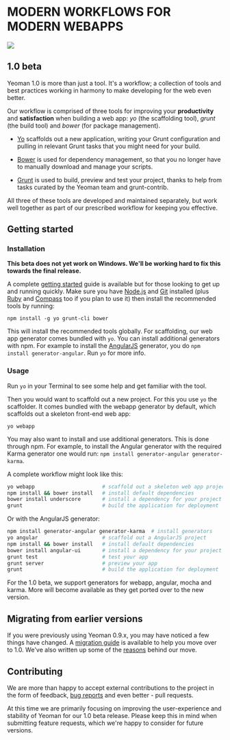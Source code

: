 # MODERN WORKFLOWS FOR MODERN WEBAPPS

<p class="toolset">
<img src="https://raw.github.com/yeoman/yeoman.io/gh-pages/media/toolset.png"/>
</p>

## 1.0 beta 

Yeoman 1.0 is more than just a tool. It's a workflow; a collection of tools and best practices working in harmony to make developing for the web even better. 

Our workflow is comprised of three tools for improving your **productivity** and **satisfaction** when building a web app: *yo* (the scaffolding tool), *grunt* (the build tool) and *bower* (for package management).

* [Yo](https://github.com/yeoman/yo) scaffolds out a new application, writing your Grunt configuration and pulling in relevant Grunt tasks that you might need for your build. 
 
* [Bower](http://twitter.github.com/bower) is used for dependency management, so that you no longer have to manually download and manage your scripts.
 
* [Grunt](http://gruntjs.com) is used to build, preview and test your project, thanks to help from tasks curated by the Yeoman team and grunt-contrib. 

All three of these tools are developed and maintained separately, but work well together as part of our prescribed workflow for keeping you effective.

## Getting started

### Installation

**This beta does not yet work on Windows. We'll be working hard to fix this towards the final release.**

A complete [getting started](https://github.com/yeoman/yeoman/wiki/Getting-Started) guide is available but for those looking to get up and running quickly. Make sure you have [Node.js](http://nodejs.org) and [Git](http://git-scm.org) installed (plus [Ruby](http://ruby-lang.org) and [Compass](http://compass-style.org/install) too if you plan to use it) then install the recommended tools by running:

```
npm install -g yo grunt-cli bower 
```

This will install the recommended tools globally. For scaffolding, our web app generator comes bundled with `yo`. You can install additional generators with npm. For example to install the [AngularJS](http://angularjs.org) generator, you do `npm install generator-angular`. Run `yo` for more info.

### Usage

Run `yo` in your Terminal to see some help and get familiar with the tool.

Then you would want to scaffold out a new project. For this you use `yo` the scaffolder. It comes bundled with the webapp generator by default, which scaffolds out a skeleton front-end web app:

```
yo webapp
```

You may also want to install and use additional generators. This is done through npm. For example, to install the Angular generator with the required Karma generator one would run: `npm install generator-angular generator-karma`.

A complete workflow might look like this:

```sh
yo webapp                      # scaffold out a skeleton web app project
npm install && bower install   # install default dependencies
bower install underscore       # install a dependency for your project from Bower
grunt                          # build the application for deployment
```

Or with the AngularJS generator:

```sh
npm install generator-angular generator-karma  # install generators
yo angular                     # scaffold out a AngularJS project
npm install && bower install   # install default dependencies
bower install angular-ui       # install a dependency for your project from Bower
grunt test                     # test your app
grunt server                   # preview your app
grunt                          # build the application for deployment
```

For the 1.0 beta, we support generators for webapp, angular, mocha and karma. More will become available as they get ported over to the new version.

## Migrating from earlier versions

If you were previously using Yeoman 0.9.x, you may have noticed a few things have changed. A [migration guide](https://github.com/yeoman/yeoman/wiki/Migrate-from-0.9.6-to-1.0) is available to help you move over to 1.0. We've also written up some of the [reasons](https://github.com/yeoman/yeoman/wiki/The-Road-to-1.0) behind our move. 

## Contributing

We are more than happy to accept external contributions to the project in the form of feedback, [bug reports](https://github.com/yeoman/yeoman) and even better - pull requests. 

At this time we are primarily focusing on improving the user-experience and stability of Yeoman for our 1.0 beta release. Please keep this in mind when submitting feature requests, which we're happy to consider for future versions.